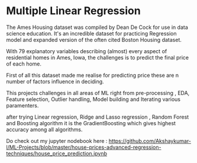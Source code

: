 
# Multiple Linear Regression

The Ames Housing dataset was compiled by Dean De Cock for use in data science education. 
It's an incredible dataset for practicing Regression model and expanded version of the often cited Boston Housing dataset. 

With 79 explanatory variables describing (almost) every aspect of residential homes in Ames, Iowa, 
the challenges is to predict the final price of each home.

First of all this dataset made me realise for predicting price these are n number of factors influence in deciding.

This projects challenges in all areas of ML right from pre-processing , EDA, Feature selection,
Outlier handling, Model building and Iterating various paramenters.

after trying Linear regression, Ridge and Lasso regression , Random Forest and Boosting algorithm
it is the GradientBoosting which gives highest accuracy among all algorithms.

Do check out my jupyter nodebook here : https://github.com/Akshaykumar-l/ML-Projects/blob/master/house-prices-advanced-regression-techniques/house_price_prediction.ipynb
